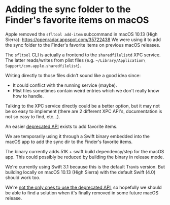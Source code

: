 # Adding the sync folder to the Finder's favorite items on macOS

Apple removed the `sfltool add-item` subcommand in macOS 10.13 (High Sierra):
https://openradar.appspot.com/35722438
We were using it to add the sync folder to the Finder's favorite items on
previous macOS releases.

The `sfltool` CLI is actually a frontend to the `sharedfilelistd` XPC service.
The latter reads/writes from plist files (e.g. `~/Library/Application\ Support/com.apple.sharedfilelist`).

Writing directly to those files didn't sound like a good idea since:

- It could conflict with the running service (maybe).
- Plist files sometimes contain weird entries which we don't really know how
  to handle.

Talking to the XPC service directly could be a better option, but it may not
be so easy to implement (there are 2 different XPC API's, documentation is not
so easy to find, etc...).

An easier [deprecated API](https://developer.apple.com/documentation/coreservices/klssharedfilelistfavoriteitems)
exists to add favorite items.

We are temporarily using it through a Swift binary embedded into the macOS app
to add the sync dir to the Finder's favorite items.

The binary currently adds 51K + swift build dependency/step for the macOS app.
This could possibly be reduced by building the binary in release mode.

We're currently using Swift 3.1 because this is the default Travis version.
But building locally on macOS 10.13 (High Sierra) with the default Swift (4.0)
should work too.

We're [not the only ones to use the deprecated API](https://github.com/nextcloud/desktop/blob/master/src/common/utility_mac.cpp#L30),
so hopefully we should be able to find a solution when it's finally removed in
some future macOS release.
